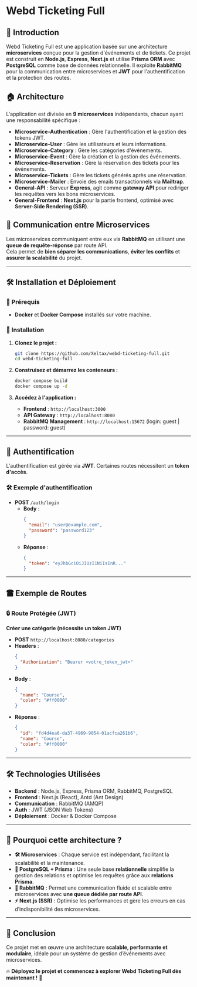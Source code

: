 # Webd Ticketing Full

## 📌 Introduction

Webd Ticketing Full est une application basée sur une architecture **microservices** conçue pour la gestion d'événements et de tickets. Ce projet est construit en **Node.js**, **Express**, **Next.js** et utilise **Prisma ORM** avec **PostgreSQL** comme base de données relationnelle. Il exploite **RabbitMQ** pour la communication entre microservices et **JWT** pour l'authentification et la protection des routes.

## 🏠 Architecture

L'application est divisée en **9 microservices** indépendants, chacun ayant une responsabilité spécifique :

- **Microservice-Authentication** : Gère l'authentification et la gestion des tokens JWT.
- **Microservice-User** : Gère les utilisateurs et leurs informations.
- **Microservice-Category** : Gère les catégories d'événements.
- **Microservice-Event** : Gère la création et la gestion des événements.
- **Microservice-Reservation** : Gère la réservation des tickets pour les événements.
- **Microservice-Tickets** : Gère les tickets générés après une réservation.
- **Microservice-Mailer** : Envoie des emails transactionnels via **Mailtrap**.
- **General-API** : Serveur **Express**, agit comme **gateway API** pour rediriger les requêtes vers les bons microservices.
- **General-Frontend** : **Next.js** pour la partie frontend, optimisé avec **Server-Side Rendering (SSR)**.

## 📡 Communication entre Microservices

Les microservices communiquent entre eux via **RabbitMQ** en utilisant une **queue de requête-réponse** par route API.  
Cela permet de **bien séparer les communications**, **éviter les conflits** et **assurer la scalabilité** du projet.

---

## 🛠️ Installation et Déploiement

### **📌 Prérequis**

- **Docker** et **Docker Compose** installés sur votre machine.

### **🚀 Installation**

1. **Clonez le projet :**

   ```sh
   git clone https://github.com/Xeltax/webd-ticketing-full.git
   cd webd-ticketing-full
   ```

2. **Construisez et démarrez les conteneurs :**

   ```sh
   docker compose build
   docker compose up -d
   ```

3. **Accédez à l'application :**

    - **Frontend** : `http://localhost:3000`
    - **API Gateway** : `http://localhost:8080`
    - **RabbitMQ Management** : `http://localhost:15672` (login: guest | password: guest)

---

## 🔑 **Authentification**

L'authentification est gérée via **JWT**. Certaines routes nécessitent un **token d'accès**.

### **🛠️ Exemple d'authentification**

- **POST** `/auth/login`
    - **Body** :
      ```json
      {
        "email": "user@example.com",
        "password": "password123"
      }
      ```
    - **Réponse** :
      ```json
      {
        "token": "eyJhbGciOiJIUzI1NiIsInR..."
      }
      ```

---

## 🖀 **Exemple de Routes**

### **🔒 Route Protégée (JWT)**

**Créer une catégorie (nécessite un token JWT)**

- **POST** `http://localhost:8080/categories`
- **Headers** :
  ```json
  {
    "Authorization": "Bearer <votre_token_jwt>"
  }
  ```
- **Body** :
  ```json
  {
    "name": "Course",
    "color": "#ff0000"
  }
  ```
- **Réponse** :
  ```json
  {
    "id": "fd4d4ea6-da37-4969-9054-01acfca261b6",
    "name": "Course",
    "color": "#ff0000"
  }
  ```

---

## 🛠️ **Technologies Utilisées**

- **Backend** : Node.js, Express, Prisma ORM, RabbitMQ, PostgreSQL
- **Frontend** : Next.js (React), Antd (Ant Design)
- **Communication** : RabbitMQ (AMQP)
- **Auth** : JWT (JSON Web Tokens)
- **Déploiement** : Docker & Docker Compose

---

## 🚀 **Pourquoi cette architecture ?**

- **🛠️ Microservices** : Chaque service est indépendant, facilitant la scalabilité et la maintenance.
- **🔗 PostgreSQL + Prisma** : Une seule base **relationnelle** simplifie la gestion des relations et optimise les requêtes grâce aux **relations Prisma**.
- **📡 RabbitMQ** : Permet une communication fluide et scalable entre microservices avec **une queue dédiée par route API**.
- **⚡ Next.js (SSR)** : Optimise les performances et gère les erreurs en cas d’indisponibilité des microservices.

---

## 📄 **Conclusion**

Ce projet met en œuvre une architecture **scalable, performante et modulaire**, idéale pour un système de gestion d’événements avec microservices.

🔥 **Déployez le projet et commencez à explorer Webd Ticketing Full dès maintenant !** 🚀
